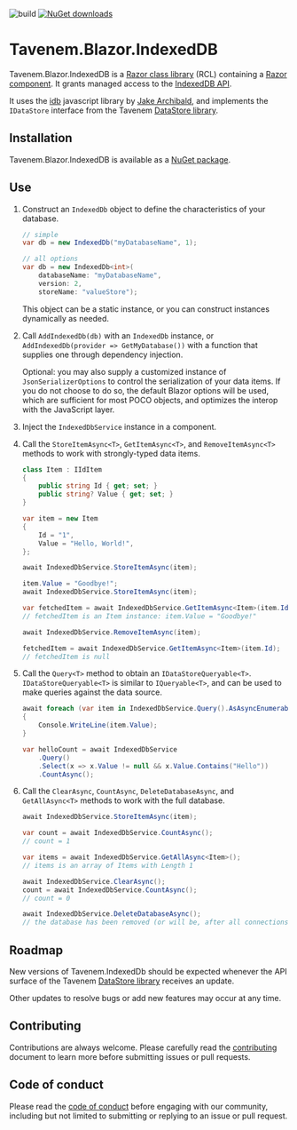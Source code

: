 ![build](https://img.shields.io/github/workflow/status/Tavenem/Blazor.IndexedDB/publish/main) [![NuGet downloads](https://img.shields.io/nuget/dt/Tavenem.Blazor.IndexedDB)](https://www.nuget.org/packages/Tavenem.Blazor.IndexedDB/)

Tavenem.Blazor.IndexedDB
==

Tavenem.Blazor.IndexedDB is a [Razor class library](https://docs.microsoft.com/en-us/aspnet/core/razor-pages/ui-class) (RCL) containing a [Razor component](https://docs.microsoft.com/en-us/aspnet/core/blazor/components/class-libraries).
It grants managed access to the [IndexedDB API](https://developer.mozilla.org/en-US/docs/Web/API/IndexedDB_API).

It uses the [idb](https://github.com/jakearchibald/idb) javascript library by [Jake Archibald](https://github.com/jakearchibald), and implements the `IDataStore` interface from the Tavenem [DataStore library](https://github.com/Tavenem/DataStore).

## Installation

Tavenem.Blazor.IndexedDB is available as a [NuGet package](https://www.nuget.org/packages/Tavenem.Blazor.IndexedDB/).

## Use

1. Construct an `IndexedDb` object to define the characteristics of your database.

    ```c#
    // simple
    var db = new IndexedDb("myDatabaseName", 1);
    
    // all options
    var db = new IndexedDb<int>(
        databaseName: "myDatabaseName",
        version: 2,
        storeName: "valueStore");
    ```

    This object can be a static instance, or you can construct instances dynamically as needed.

1. Call `AddIndexedDb(db)` with an `IndexedDb` instance, or `AddIndexedDb(provider => GetMyDatabase())` with a function that supplies one through dependency injection.

   Optional: you may also supply a customized instance of `JsonSerializerOptions` to control the serialization of your data items. If you do not choose to do so, the default Blazor options will be used, which are sufficient for most POCO objects, and optimizes the interop with the JavaScript layer.

1. Inject the `IndexedDbService` instance in a component.

1. Call the `StoreItemAsync<T>`, `GetItemAsync<T>`, and `RemoveItemAsync<T>` methods to work with strongly-typed data items.

    ```c#
    class Item : IIdItem
    {
        public string Id { get; set; }
        public string? Value { get; set; }
    }
    
    var item = new Item
    {
        Id = "1",
        Value = "Hello, World!",
    };
    
    await IndexedDbService.StoreItemAsync(item);
    
    item.Value = "Goodbye!";
    await IndexedDbService.StoreItemAsync(item);
    
    var fetchedItem = await IndexedDbService.GetItemAsync<Item>(item.Id);
    // fetchedItem is an Item instance: item.Value = "Goodbye!"
    
    await IndexedDbService.RemoveItemAsync(item);
    
    fetchedItem = await IndexedDbService.GetItemAsync<Item>(item.Id);
    // fetchedItem is null
    ```

1. Call the `Query<T>` method to obtain an `IDataStoreQueryable<T>`. `IDataStoreQueryable<T>` is similar to `IQueryable<T>`, and can be used to make queries against the data source.

    ```c#
    await foreach (var item in IndexedDbService.Query().AsAsyncEnumerable())
    {
        Console.WriteLine(item.Value);
    }

    var helloCount = await IndexedDbService
        .Query()
        .Select(x => x.Value != null && x.Value.Contains("Hello"))
        .CountAsync();
    ```

1. Call the `ClearAsync`, `CountAsync`, `DeleteDatabaseAsync`, and `GetAllAsync<T>` methods to work with the full database.

    ```c#
    await IndexedDbService.StoreItemAsync(item);
    
    var count = await IndexedDbService.CountAsync();
    // count = 1

    var items = await IndexedDbService.GetAllAsync<Item>();
    // items is an array of Items with Length 1

    await IndexedDbService.ClearAsync();
    count = await IndexedDbService.CountAsync();
    // count = 0

    await IndexedDbService.DeleteDatabaseAsync();
    // the database has been removed (or will be, after all connections are closed)
    ```

## Roadmap

New versions of Tavenem.IndexedDb should be expected whenever the API surface of the Tavenem [DataStore library](https://github.com/Tavenem/DataStore) receives an update.

Other updates to resolve bugs or add new features may occur at any time.

## Contributing

Contributions are always welcome. Please carefully read the [contributing](docs/CONTRIBUTING.md) document to learn more before submitting issues or pull requests.

## Code of conduct

Please read the [code of conduct](docs/CODE_OF_CONDUCT.md) before engaging with our community, including but not limited to submitting or replying to an issue or pull request.
